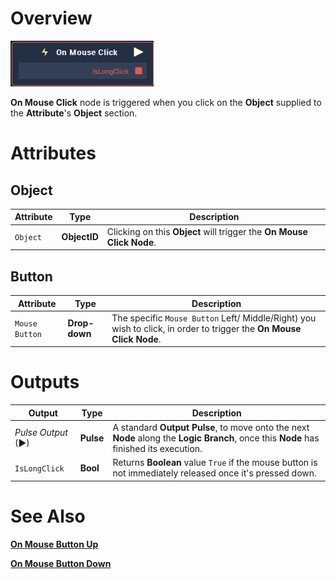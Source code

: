 # Overview

![The On Mouse Click Node.](../../../.gitbook/assets/toolbox/incari/events/OnMouseClickNode.PNG)

**On Mouse Click** node is triggered when you click on the **Object** supplied to the **Attribute**'s **Object** section.

# Attributes

## Object
|Attribute|Type|Description|
|---|---|---|
|`Object`|**ObjectID**|Clicking on this **Object** will trigger the **On Mouse Click Node**.|

## Button
|Attribute|Type|Description|
|---|---|---|
|`Mouse Button`|**Drop-down**|The specific `Mouse Button` Left/ Middle/Right) you wish to click, in order to trigger the **On Mouse Click Node**. |

# Outputs

|Output|Type|Description|
|---|---|---|
|*Pulse Output* (►)|**Pulse**|A standard **Output Pulse**, to move onto the next **Node** along the **Logic Branch**, once this **Node** has finished its execution.|
|`IsLongClick`|**Bool**|Returns **Boolean** value `True` if the mouse button is not immediately released once it's pressed down. |


# See Also
[**On Mouse Button Up**](on-mouse-button-up.md)

[**On Mouse Button Down**](on-mouse-button-down.md)


